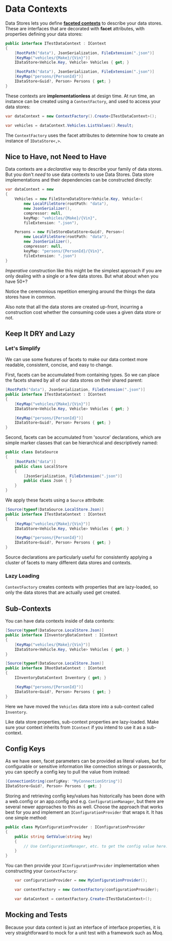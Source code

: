 # Data Contexts

Data Stores lets you define **[faceted contexts]()** to describe your data stores. These are interfaces that are decorated with **facet** attributes, with properties defining your data stores:

```cs
public interface ITestDataContext : IContext
{
    [RootPath("data"), JsonSerialization, FileExtension(".json")]
    [KeyMap("vehicles/{Make}/{Vin}")]
    IDataStore<Vehicle.Key, Vehicle> Vehicles { get; }

    [RootPath("data"), JsonSerialization, FileExtension(".json")]
    [KeyMap("persons/{PersonId}")]
    IDataStore<Guid?, Person> Persons { get; }
}
```

These contexts are **implementationless** at design time. At run time, an instance can be created using a `ContextFactory`, and used to access your data stores:

```cs
var dataContext = new ContextFactory().Create<ITestDataContext>();

var vehicles = dataContext.Vehicles.ListValues().Result;
```

The `ContextFactory` uses the facet attributes to determine how to create an instance of `IDataStore<,>`. 

## Nice to Have, not Need to Have

Data contexts are a *declarative* way to describe your family of data stores. But you don't *need* to use data contexts to use Data Stores. Data store implementations and their dependencies can be constructed directly:

```cs
var dataContext = new
{
    Vehicles = new FileStoreDataStore<Vehicle.Key, Vehicle>(
        new LocalFileStore(rootPath: "data"),
        new JsonSerializer(),
        compressor: null,
        keyMap: "vehicles/{Make}/{Vin}",
        fileExtension: ".json"),

    Persons = new FileStoreDataStore<Guid?, Person>(
        new LocalFileStore(rootPath: "data"),
        new JsonSerializer(),
        compressor: null,
        keyMap: "persons/{PersonId}/{Vin}",
        fileExtension: ".json")
}
```

*Imperative* construction like this might be the simplest approach if you are only dealing with a single or a few data stores. But what about when you have 50+?

Notice the ceremonious repetition emerging around the things the data stores have in common. 

Also note that all the data stores are created up-front, incurring a construction cost whether the consuming code uses a given data store or not.

## Keep It DRY and Lazy

### Let's Simplify
We can use some features of facets to make our data context more readable, consistent, concise, and easy to change. 

First, facets can be accumulated from containing types. So we can place the facets shared by all of our data stores on their shared parent:

```cs
[RootPath("data"), JsonSerialization, FileExtension(".json")]
public interface ITestDataContext : IContext
{
    [KeyMap("vehicles/{Make}/{Vin}")]
    IDataStore<Vehicle.Key, Vehicle> Vehicles { get; }

    [KeyMap("persons/{PersonId}")]
    IDataStore<Guid?, Person> Persons { get; }
}
```

Second, facets can be accumulated from 'source' declarations, which are simple marker classes that can be hierarchical and descriptively named:

```cs
public class DataSource
{
    [RootPath("data")]
    public class LocalStore
    {
        [JsonSerialization, FileExtension(".json")]
        public class Json { }
    }
}
```

We apply these facets using a `Source` attribute:

```cs
[Source(typeof(DataSource.LocalStore.Json)]
public interface ITestDataContext : IContext
{
    [KeyMap("vehicles/{Make}/{Vin}")]
    IDataStore<Vehicle.Key, Vehicle> Vehicles { get; }

    [KeyMap("persons/{PersonId}")]
    IDataStore<Guid?, Person> Persons { get; }
}
```

Source declarations are particularly useful for consistently applying a cluster of facets to many different data stores and contexts.

### Lazy Loading

`ContextFactory` creates contexts with properties that are lazy-loaded, so only the data stores that are actually used get created.

## Sub-Contexts

You can have data contexts inside of data contexts:

```cs
[Source(typeof(DataSource.LocalStore.Json)]
public interface IInventoryDataContext : IContext
{
    [KeyMap("vehicles/{Make}/{Vin}")]
    IDataStore<Vehicle.Key, Vehicle> Vehicles { get; }
}

[Source(typeof(DataSource.LocalStore.Json)]
public interface IRootDataContext : IContext
{
    IInventoryDataContext Inventory { get; }

    [KeyMap("persons/{PersonId}")]
    IDataStore<Guid?, Person> Persons { get; }
}
```

Here we have moved the `Vehicles` data store into a sub-context called `Inventory`.

Like data store properties, sub-context properties are lazy-loaded. Make sure your context inherits from `IContext` if you intend to use it as a sub-context.

## Config Keys

As we have seen, facet parameters can be provided as literal values, but for configurable or sensitive information like connection strings or passwords, you can specify a config key to pull the value from instead:

```cs
[ConnectionString(configKey: "MyConnectionString")]
IDataStore<Guid?, Person> Persons { get; }
```

Storing and retrieving config key/values has historically has been done with a web.config or an app.config and e.g. `ConfigurationManager`, but there are several newer approaches to this as well. Choose the approach that works best for you and implement an `IConfigurationProvider` that wraps it. It has one simple method:

```cs
public class MyConfigurationProvider : IConfigurationProvider
{
    public string GetValue(string key)
    {
        // Use ConfigurationManager, etc. to get the config value here.
    }
}
```

You can then provide your `IConfigurationProvider` implementation when constructing your `ContextFactory`:

```cs
    var configurationProvider = new MyConfigurationProvider();

    var contextFactory = new ContextFactory(configurationProvider);

    var dataContext = contextFactory.Create<ITestDataContext>();
```

## Mocking and Tests

Because your data context is just an interface of interface properties, it is very straightforward to mock for a unit test with a framework such as Moq.